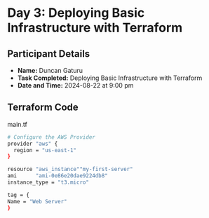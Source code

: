 # Day 3: Deploying Basic Infrastructure with Terraform

## Participant Details

- **Name:** Duncan Gaturu
- **Task Completed:** Deploying Basic Infrastructure with Terraform
- **Date and Time:** 2024-08-22 at 9:00 pm

## Terraform Code 

main.tf
```bash
# Configure the AWS Provider
provider "aws" {
  region = "us-east-1"
}

resource "aws_instance""my-first-server"
ami      "ami-0e86e20dae9224db8"
instance_type = "t3.micro"

tag = {
Name = "Web Server"
}
